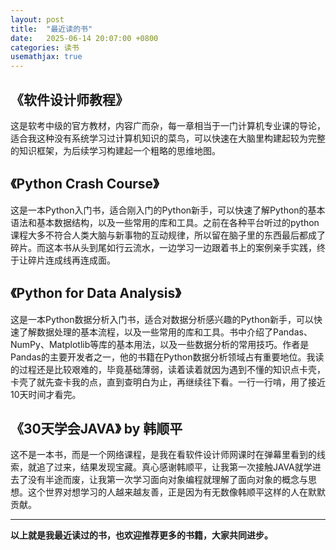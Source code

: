 ```yaml
---
layout: post
title:  "最近读的书"
date:   2025-06-14 20:07:00 +0800
categories: 读书
usemathjax: true
---
```


## 《软件设计师教程》

这是软考中级的官方教材，内容广而杂，每一章相当于一门计算机专业课的导论，适合我这种没有系统学习过计算机知识的菜鸟，可以快速在大脑里构建起较为完整的知识框架，为后续学习构建起一个粗略的思维地图。


## 《Python Crash Course》

这是一本Python入门书，适合刚入门的Python新手，可以快速了解Python的基本语法和基本数据结构，以及一些常用的库和工具。之前在各种平台听过的python课程大多不符合人类大脑与新事物的互动规律，所以留在脑子里的东西最后都成了碎片。而这本书从头到尾如行云流水，一边学习一边跟着书上的案例亲手实践，终于让碎片连成线再连成面。


## 《Python for Data Analysis》

这是一本Python数据分析入门书，适合对数据分析感兴趣的Python新手，可以快速了解数据处理的基本流程，以及一些常用的库和工具。书中介绍了Pandas、NumPy、Matplotlib等库的基本用法，以及一些数据分析的常用技巧。作者是Pandas的主要开发者之一，他的书籍在Python数据分析领域占有重要地位。我读的过程还是比较艰难的，毕竟基础薄弱，读着读着就因为遇到不懂的知识点卡壳，卡壳了就先查卡我的点，直到查明白为止，再继续往下看。一行一行啃，用了接近10天时间才看完。


## 《30天学会JAVA》 by 韩顺平

这不是一本书，而是一个网络课程，是我在看软件设计师网课时在弹幕里看到的线索，就追了过来，结果发现宝藏。真心感谢韩顺平，让我第一次接触JAVA就学进去了没有半途而废，让我第一次学习面向对象编程就理解了面向对象的概念与思想。这个世界对想学习的人越来越友善，正是因为有无数像韩顺平这样的人在默默贡献。


<hr>


**以上就是我最近读过的书，也欢迎推荐更多的书籍，大家共同进步。**
